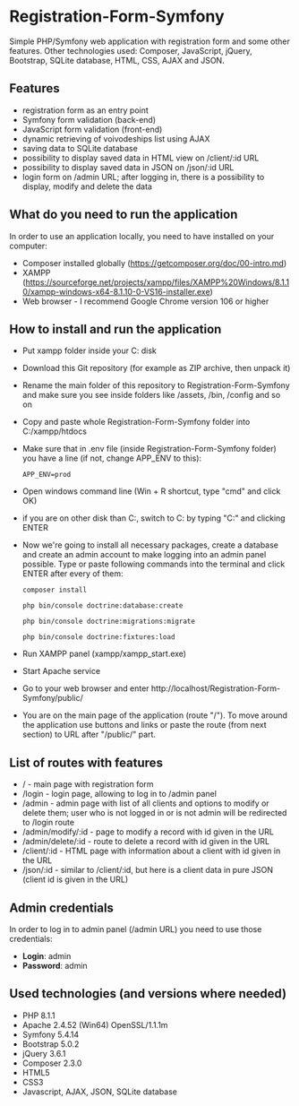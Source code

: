 # Registration-Form-Symfony

Simple PHP/Symfony web application with registration form and some other features. Other technologies used: Composer, JavaScript, jQuery, Bootstrap, SQLite database, HTML, CSS, AJAX and JSON.

## Features

- registration form as an entry point
- Symfony form validation (back-end)
- JavaScript form validation (front-end)
- dynamic retrieving of voivodeships list using AJAX
- saving data to SQLite database
- possibility to display saved data in HTML view on /client/:id URL
- possibility to display saved data in JSON on /json/:id URL
- login form on /admin URL; after logging in, there is a possibility to display, modify and delete the data

## What do you need to run the application

In order to use an application locally, you need to have installed on your computer:
- Composer installed globally (https://getcomposer.org/doc/00-intro.md)
- XAMPP (https://sourceforge.net/projects/xampp/files/XAMPP%20Windows/8.1.10/xampp-windows-x64-8.1.10-0-VS16-installer.exe)
- Web browser - I recommend Google Chrome version 106 or higher

## How to install and run the application

- Put xampp folder inside your C: disk
- Download this Git repository (for example as ZIP archive, then unpack it)
- Rename the main folder of this repository to Registration-Form-Symfony and make sure you see inside folders like /assets, /bin, /config and so on
- Copy and paste whole Registration-Form-Symfony folder into C:/xampp/htdocs
- Make sure that in .env file (inside Registration-Form-Symfony folder) you have a line (if not, change APP_ENV to this):

    <code>APP_ENV=prod</code>

- Open windows command line (Win + R shortcut, type "cmd" and click OK)
- if you are on other disk than C:, switch to C: by typing "C:" and clicking ENTER
- Now we're going to install all necessary packages, create a database and create an admin account to make logging into an admin panel possible. Type or paste following commands into the terminal and click ENTER after every of them:

    <code>composer install</code>

    <code>php bin/console doctrine:database:create</code>

    <code>php bin/console doctrine:migrations:migrate</code>

    <code>php bin/console doctrine:fixtures:load</code>

- Run XAMPP panel (xampp/xampp_start.exe)
- Start Apache service
- Go to your web browser and enter http://localhost/Registration-Form-Symfony/public/
- You are on the main page of the application (route "/"). To move around the application use buttons and links or paste the route (from next section) to URL after "/public/" part.

## List of routes with features
- / - main page with registration form
- /login - login page, allowing to log in to /admin panel
- /admin - admin page with list of all clients and options to modify or delete them; user who is not logged in or is not admin will be redirected to /login route
- /admin/modify/:id - page to modify a record with id given in the URL
- /admin/delete/:id - route to delete a record with id given in the URL
- /client/:id - HTML page with information about a client with id given in the URL
- /json/:id - similar to /client/:id, but here is a client data in pure JSON (client id is given in the URL)

## Admin credentials

In order to log in to admin panel (/admin URL) you need to use those credentials:<br>
- **Login**: admin<br>
- **Password**: admin

## Used technologies (and versions where needed)

- PHP 8.1.1
- Apache 2.4.52 (Win64) OpenSSL/1.1.1m
- Symfony 5.4.14
- Bootstrap 5.0.2
- jQuery 3.6.1
- Composer 2.3.0
- HTML5
- CSS3
- Javascript, AJAX, JSON, SQLite database

